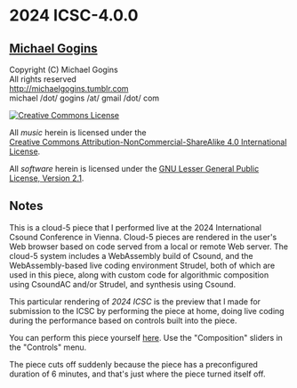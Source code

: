 # 2024 ICSC-4.0.0
## <a href="https://michaelgogins.tumblr.com">Michael Gogins</a>

Copyright (C) Michael Gogins<br>
All rights reserved<br>
http://michaelgogins.tumblr.com<br>
michael /dot/ gogins /at/ gmail /dot/ com

<a rel="license" href="http://creativecommons.org/licenses/by-nc-sa/4.0/"><img alt="Creative Commons License" 
style="border-width:0" src="https://i.creativecommons.org/l/by-nc-sa/4.0/88x31.png" />
</a>

All _music_ herein is licensed under the  
<a rel="license" href="http://creativecommons.org/licenses/by-nc-sa/4.0/">
Creative Commons Attribution-NonCommercial-ShareAlike 4.0 International License</a>.

All _software_ herein is licensed under the [GNU Lesser General Public License, 
Version 2.1](https://www.gnu.org/licenses/old-licenses/lgpl-2.1.html#SEC1).

## Notes

This is a cloud-5 piece that I performed live at the 2024 International Csound Conference in Vienna. Cloud-5 pieces are rendered in the user's Web browser based on code served from a local or remote Web server. The cloud-5 system includes a WebAssembly build of Csound, and the WebAssembly-based live coding environment Strudel, both of which are used in this piece, along with custom code for algorithmic composition using CsoundAC and/or Strudel, and synthesis using Csound.

This particular rendering of _2024 ICSC_ is the preview that I made for submission to the ICSC by performing the piece at home, doing live coding during the performance based on controls built into the piece.

You can perform this piece yourself [here](https://gogins.github.io/2024-ICSC.html). Use the "Composition" sliders in the "Controls" menu.

The piece cuts off suddenly because the piece has a preconfigured duration of 6 minutes, and that's just where the piece turned itself off.
